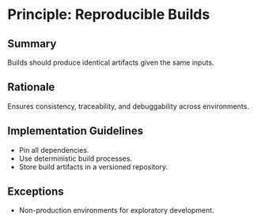 # Principle: Reproducible Builds

## Summary
Builds should produce identical artifacts given the same inputs.

## Rationale
Ensures consistency, traceability, and debuggability across environments.

## Implementation Guidelines
- Pin all dependencies.
- Use deterministic build processes.
- Store build artifacts in a versioned repository.

## Exceptions
- Non-production environments for exploratory development.